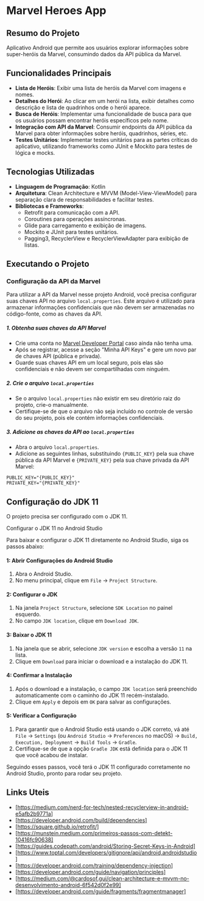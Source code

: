 # Marvel Heroes App

## Resumo do Projeto

Aplicativo Android que permite aos usuários explorar informações sobre super-heróis da Marvel, consumindo dados da API pública da Marvel.

## Funcionalidades Principais

- **Lista de Heróis**: Exibir uma lista de heróis da Marvel com imagens e nomes.
- **Detalhes do Herói**: Ao clicar em um herói na lista, exibir detalhes como descrição e lista de quadrinhos onde o herói aparece.
- **Busca de Heróis**: Implementar uma funcionalidade de busca para que os usuários possam encontrar heróis específicos pelo nome.
- **Integração com API da Marvel**: Consumir endpoints da API pública da Marvel para obter informações sobre heróis, quadrinhos, séries, etc. 
- **Testes Unitários**: Implementar testes unitários para as partes críticas do aplicativo, utilizando frameworks como JUnit e Mockito para testes de lógica e mocks.

## Tecnologias Utilizadas

- **Linguagem de Programação**: Kotlin
- **Arquitetura**: Clean Architecture e MVVM (Model-View-ViewModel) para separação clara de responsabilidades e facilitar testes.
- **Bibliotecas e Frameworks**:
  - Retrofit para comunicação com a API.
  - Coroutines para operações assíncronas.
  - Glide para carregamento e exibição de imagens.
  - Mockito e JUnit para testes unitários.
  - Pagging3, RecyclerView e RecyclerViewAdapter para exibição de listas.

## Executando o Projeto

### Configuração da API da Marvel

Para utilizar a API da Marvel nesse projeto Android, você precisa configurar suas chaves API no arquivo `local.properties`. Este arquivo é utilizado para armazenar informações confidenciais que não devem ser armazenadas no código-fonte, como as chaves da API.

##### 1. Obtenha suas chaves da API Marvel

- Crie uma conta no [Marvel Developer Portal](https://developer.marvel.com/) caso ainda não tenha uma.
- Após se registrar, acesse a seção "Minha API Keys" e gere um novo par de chaves API (pública e privada).
- Guarde suas chaves API em um local seguro, pois elas são confidenciais e não devem ser compartilhadas com ninguém.

##### 2. Crie o arquivo `local.properties`

- Se o arquivo `local.properties` não existir em seu diretório raiz do projeto, crie-o manualmente.
- Certifique-se de que o arquivo não seja incluído no controle de versão do seu projeto, pois ele contém informações confidenciais.

##### 3. Adicione as chaves da API ao `local.properties`

- Abra o arquivo `local.properties`.
- Adicione as seguintes linhas, substituindo `{PUBLIC_KEY}` pela sua chave pública da API Marvel e `{PRIVATE_KEY}` pela sua chave privada da API Marvel:

```plaintext
PUBLIC_KEY="{PUBLIC_KEY}"
PRIVATE_KEY="{PRIVATE_KEY}"
```
## Configuração do JDK 11

O projeto precisa ser configurado com o JDK 11. 

Configurar o JDK 11 no Android Studio

Para baixar e configurar o JDK 11 diretamente no Android Studio, siga os passos abaixo:

#### 1: Abrir Configurações do Android Studio

1. Abra o Android Studio.
2. No menu principal, clique em `File` -> `Project Structure`.

#### 2: Configurar o JDK

1. Na janela `Project Structure`, selecione `SDK Location` no painel esquerdo.
2. No campo `JDK location`, clique em `Download JDK`.

#### 3: Baixar o JDK 11

1. Na janela que se abrir, selecione `JDK version` e escolha a versão `11` na lista.
2. Clique em `Download` para iniciar o download e a instalação do JDK 11.

#### 4: Confirmar a Instalação

1. Após o download e a instalação, o campo `JDK location` será preenchido automaticamente com o caminho do JDK 11 recém-instalado.
2. Clique em `Apply` e depois em `OK` para salvar as configurações.

#### 5: Verificar a Configuração

1. Para garantir que o Android Studio está usando o JDK correto, vá até `File` -> `Settings` (ou `Android Studio` -> `Preferences` no macOS) -> `Build, Execution, Deployment` -> `Build Tools` -> `Gradle`.
2. Certifique-se de que a opção `Gradle JDK` está definida para o JDK 11 que você acabou de instalar.

Seguindo esses passos, você terá o JDK 11 configurado corretamente no Android Studio, pronto para rodar seu projeto.

## Links Uteis

- [https://medium.com/nerd-for-tech/nested-recyclerview-in-android-e5afb2b9771a]
- [https://developer.android.com/build/dependencies]
- [https://square.github.io/retrofit/]
- [https://munstein.medium.com/primeiros-passos-com-detekt-10416fc90638]
- [https://guides.codepath.com/android/Storing-Secret-Keys-in-Android]
- [https://www.toptal.com/developers/gitignore/api/android,androidstudio]
- [https://developer.android.com/training/dependency-injection]
- [https://developer.android.com/guide/navigation/principles]
- [https://medium.com/@cardosof.gui/clean-architecture-e-mvvm-no-desenvolvimento-android-6f542d0f2e99]
- [https://developer.android.com/guide/fragments/fragmentmanager]
